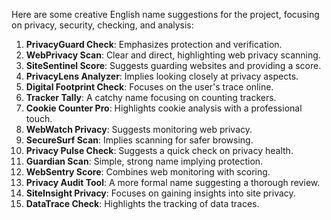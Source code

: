 Here are some creative English name suggestions for the project, focusing on privacy, security, checking, and analysis:

1.  **PrivacyGuard Check**: Emphasizes protection and verification.
2.  **WebPrivacy Scan**: Clear and direct, highlighting web privacy scanning.
3.  **SiteSentinel Score**: Suggests guarding websites and providing a score.
4.  **PrivacyLens Analyzer**: Implies looking closely at privacy aspects.
5.  **Digital Footprint Check**: Focuses on the user's trace online.
6.  **Tracker Tally**: A catchy name focusing on counting trackers.
7.  **Cookie Counter Pro**: Highlights cookie analysis with a professional touch.
8.  **WebWatch Privacy**: Suggests monitoring web privacy.
9.  **SecureSurf Scan**: Implies scanning for safer browsing.
10. **Privacy Pulse Check**: Suggests a quick check on privacy health.
11. **Guardian Scan**: Simple, strong name implying protection.
12. **WebSentry Score**: Combines web monitoring with scoring.
13. **Privacy Audit Tool**: A more formal name suggesting a thorough review.
14. **SiteInsight Privacy**: Focuses on gaining insights into site privacy.
15. **DataTrace Check**: Highlights the tracking of data traces.
